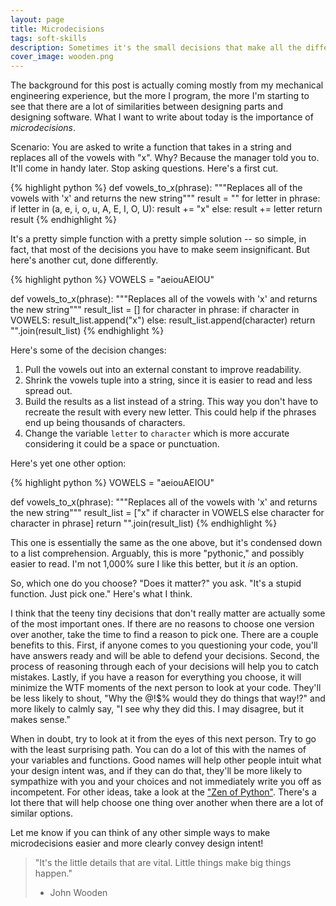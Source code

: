 ```yaml
---
layout: page
title: Microdecisions
tags: soft-skills
description: Sometimes it's the small decisions that make all the difference
cover_image: wooden.png
---
```

The background for this post is actually coming mostly from my mechanical engineering experience, but the more I program, the more I'm starting to see that there are a lot of similarities between designing parts and designing software.  What I want to write about today is the importance of *microdecisions*.

Scenario:  You are asked to write a function that takes in a string and replaces all of the vowels with "x".  Why?  Because the manager told you to.  It'll come in handy later.  Stop asking questions.  Here's a first cut.

{% highlight python %}
def vowels_to_x(phrase):
    """Replaces all of the vowels with 'x' and returns the new string"""
    result = ""
    for letter in phrase:
        if letter in (a, e, i, o, u, A, E, I, O, U):
            result += "x"
        else:
            result += letter
    return result
{% endhighlight %}

It's a pretty simple function with a pretty simple solution -- so simple, in fact, that most of the decisions you have to make seem insignificant.  But here's another cut, done differently.

{% highlight python %}
VOWELS = "aeiouAEIOU"

def vowels_to_x(phrase):
    """Replaces all of the vowels with 'x' and returns the new string"""
    result_list = []
    for character in phrase:
        if character in VOWELS:
            result_list.append("x")
        else:
            result_list.append(character)
    return "".join(result_list)
{% endhighlight %}

Here's some of the decision changes:

 1) Pull the vowels out into an external constant to improve readability.
 2) Shrink the vowels tuple into a string, since it is easier to read and less spread out.
 3) Build the results as a list instead of a string.  This way you don't have to recreate the result with every new letter.  This could help if the phrases end up being thousands of characters.
 4) Change the variable `letter` to `character` which is more accurate considering it could be a space or punctuation.

Here's yet one other option:

{% highlight python %}
VOWELS = "aeiouAEIOU"

def vowels_to_x(phrase):
    """Replaces all of the vowels with 'x' and returns the new string"""
    result_list = ["x" if character in VOWELS else character
                for character in phrase]
    return "".join(result_list)
{% endhighlight %}

This one is essentially the same as the one above, but it's condensed down to a list comprehension.  Arguably, this is more "pythonic," and possibly easier to read.  I'm not 1,000% sure I like this better, but it *is* an option.

So, which one do you choose?   "Does it matter?" you ask.  "It's a stupid function.  Just pick one."  Here's what I think.  

I think that the teeny tiny decisions that don't really matter are actually some of the most important ones.  If there are no reasons to choose one version over another, take the time to find a reason to pick one.  There are a couple benefits to this.  First, if anyone comes to you questioning your code, you'll have answers ready and will be able to defend your decisions.  Second, the process of reasoning through each of your decisions will help you to catch mistakes.  Lastly, if you have a reason for everything you choose, it will minimize the WTF moments of the next person to look at your code.  They'll be less likely to shout, "Why the @!$% would they do things that way!?" and more likely to calmly say, "I see why they did this.  I may disagree, but it makes sense."  

When in doubt, try to look at it from the eyes of this next person.  Try to go with the least surprising path.  You can do a lot of this with the names of your variables and functions.  Good names will help other people intuit what your design intent was, and if they can do that, they'll be more likely to sympathize with you and your choices and not immediately write you off as incompetent.  For other ideas, take a look at the ["Zen of Python"](https://www.python.org/dev/peps/pep-0020/).  There's a lot there that will help choose one thing over another when there are a lot of similar options.  

Let me know if you can think of any other simple ways to make microdecisions easier and more clearly convey design intent!

> "It's the little details that are vital.  Little things make big things happen."
> - John Wooden